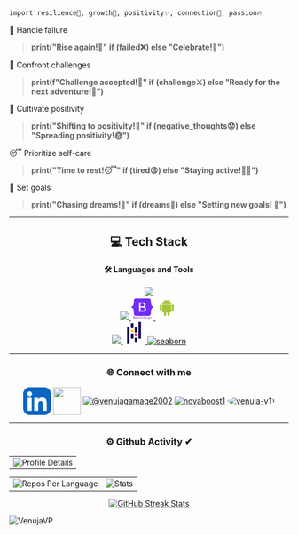 
```sh
import resilience🌟, growth🌱, positivity✨, connection🤝, passion🔥
```

🌈 Handle failure
>**print("Rise again!🛑" if (failed❌) else "Celebrate!🎉")**

💪 Confront challenges
>**print(f"Challenge accepted!💪" if (challenge⚔) else "Ready for the next adventure!🔄")**

🌟 Cultivate positivity
>**print("Shifting to positivity!🌈" if (negative_thoughts😟) else "Spreading positivity!🌞")**

😴 Prioritize self-care
>**print("Time to rest!😴" if (tired😩) else "Staying active!🏃‍♂")**

🌠 Set goals
>**print("Chasing dreams!🌠" if (dreams💭) else "Setting new goals! 🚀")**

---

<h2 align="center">💻 Tech Stack</h2>
<h4 align="center">🛠 Languages and Tools</h4>
<p align="center">
  <a href="https://skillicons.dev">
    <img src="https://skillicons.dev/icons?i=cpp,cs,python,r,java,html,css,javascript,php,react,mysql,mongodb,nodejs,kotlin"/></br>
    <img src="https://skillicons.dev/icons?i=threejs,d3,flask,express,nodejs,tailwind"/>
      <img src="https://raw.githubusercontent.com/devicons/devicon/master/icons/bootstrap/bootstrap-plain-wordmark.svg" alt="bootstrap" width="40" height="40"/>
      <img src="https://raw.githubusercontent.com/devicons/devicon/master/icons/android/android-original-wordmark.svg" alt="android" width="40" height="40"/>
  </br>
    <img src="https://skillicons.dev/icons?i=tensorflow,pytorch,sklearn,opencv,selenium"/>
      <img src="https://raw.githubusercontent.com/devicons/devicon/2ae2a900d2f041da66e950e4d48052658d850630/icons/pandas/pandas-original.svg" alt="pandas" width="40" height="40"/>
      <img src="https://seaborn.pydata.org/_images/logo-mark-lightbg.svg" alt="seaborn" width="40" height="40"/>
  </a>
</p>

---

<h3 align="center">🌐 Connect with me</h3>
<p align="center">
<a href="https://linkedin.com/in/venuja-v11" target="blank"><img align="center" src="https://github.com/tandpfun/skill-icons/blob/main/icons/LinkedIn.svg" alt="venuja-v11" height="50" width="50" /></a>
<a href="https://kaggle.com/venujaprasanjith" target="blank"><img align="center" src="https://static-00.iconduck.com/assets.00/kaggle-icon-2048x2048-fxhlmjy3.png" height="50" width="50" /></a>
<a href="https://medium.com/@venujagamage2002" target="blank"><img align="center" src="https://raw.githubusercontent.com/rahuldkjain/github-profile-readme-generator/master/src/images/icons/Social/medium.svg" alt="@venujagamage2002" height="50" width="50" /></a>
<a href="https://youtube.com/@novaboost1?si=fzXIQL7djlrgJBba" target="blank"><img align="center" src="https://static-00.iconduck.com/assets.00/youtube-icon-2048x2048-gedp2icy.png" alt="novaboost1" height="50" width="50" /></a>
<a href="https://www.linkedin.com/company/nova-boost" target="blank"><img align="center" style="border-radius: 50%;" src="https://www.iconsdb.com/icons/preview/red/linkedin-6-xxl.png" alt="venuja-v11" height="50" width="50" /></a>
</p>

---

<h3 align="center">⚙️ Github Activity ✔</h3>
<table align="center">
  <tr>
    <td>
        <img src="http://github-profile-summary-cards.vercel.app/api/cards/profile-details?username=VenujaVP&theme=slateorange" alt="Profile Details" />
    </td>
  </tr>
</table>
<table align="center">
  <tr>
    <td>
      <img 
        src="http://github-profile-summary-cards.vercel.app/api/cards/repos-per-language?username=VenujaVP&theme=slateorange" 
        alt="Repos Per Language" 
      />
    </td>
    <td>
      <img 
        src="http://github-profile-summary-cards.vercel.app/api/cards/stats?username=VenujaVP&theme=slateorange" 
        alt="Stats" 
      />
    </td>
  </tr>
</table>

<p align="center">
  <a href="https://git.io/streak-stats">
    <img src="https://github-readme-streak-stats.herokuapp.com?user=VenujaVP&theme=soft-green" alt="GitHub Streak Stats" />
  </a>
</p>
<p align="left"> <img src="https://komarev.com/ghpvc/?username=VenujaVP&label=Profile%20views&color=0e75b6&style=flat" alt="VenujaVP" /> </p>

